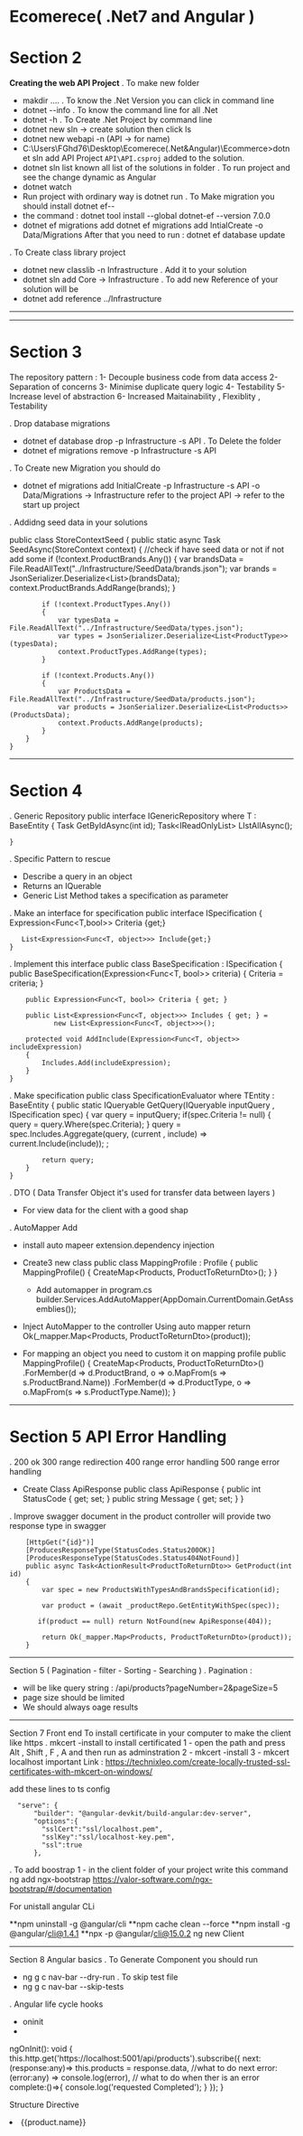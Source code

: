 # Ecomerece( .Net7 and Angular )

# Section 2
 
**Creating the web API Project**
. To make new folder 
 - makdir ....
. To know the .Net Version you can click in command line
 - dotnet --info
. To know the command line for all .Net
 - dotnet -h
. To Create .Net Project by command line
- dotnet new sln -> create solution then click ls
- dotnet new webapi -n (API -> for name) 
- C:\Users\FGhd76\Desktop\Ecomerece(.Net&Angular)\Ecommerce>dotnet sln add API
Project `API\API.csproj` added to the solution.
- dotnet sln list known all list of the solutions in folder
. To run project and see the change dynamic as Angular
 - dotnet watch
 - Run project with ordinary way is dotnet run 
. To Make migration you should install dotnet ef--
- the command : dotnet tool install --global dotnet-ef --version 7.0.0
- dotnet ef migrations add 
 dotnet ef migrations add IntialCreate -o Data/Migrations
After that you need to run : dotnet ef database  update

. To Create class library project
- dotnet new classlib -n Infrastructure
. Add it to your solution
- dotnet sln add Core -> Infrastructure
. To add new Reference of your solution will be 
 - dotnet add reference ../Infrastructure

-----------------------------------------------------------------------------


-----------------------------------------------------------------------------

# Section 3

The repository pattern :
1- Decouple business code from data access
2- Separation of concerns
3- Minimise duplicate query logic
4- Testability
5- Increase level of abstraction
6- Increased Maitainability , Flexiblity , Testability

. Drop database migrations
- dotnet ef database drop -p Infrastructure -s API
. To Delete the folder
- dotnet ef migrations remove -p Infrastructure -s API

. To Create new Migration you should do
- dotnet ef migrations add InitialCreate -p Infrastructure -s API -o Data/Migrations -> Infrastructure refer to the project API -> refer to the start up project

. Addidng seed data in your solutions

 public class StoreContextSeed
    {
        public static async Task SeedAsync(StoreContext context)
        {
            //check if have seed data or not if not add some
            if (!context.ProductBrands.Any())
            {
                var brandsData = File.ReadAllText("../Infrastructure/SeedData/brands.json");
                var brands = JsonSerializer.Deserialize<List<ProductBrand>>(brandsData);
                context.ProductBrands.AddRange(brands);
            }

            if (!context.ProductTypes.Any())
            {
                var typesData = File.ReadAllText("../Infrastructure/SeedData/types.json");
                var types = JsonSerializer.Deserialize<List<ProductType>>(typesData);
                context.ProductTypes.AddRange(types);
            }

            if (!context.Products.Any())
            {
                var ProductsData = File.ReadAllText("../Infrastructure/SeedData/products.json");
                var products = JsonSerializer.Deserialize<List<Products>>(ProductsData);
                context.Products.AddRange(products);
            }
        }
    }

-------------------------------------------------------------------
# Section 4
. Generic Repository
  public interface IGenericRepository<T> where T : BaseEntity 
    {
        Task<T> GetByIdAsync(int id);
        Task<IReadOnlyList<T>> LIstAllAsync();

    }

. Specific Pattern to rescue
 - Describe a query in an object
 - Returns an IQuerable<T>
 - Generic List Method takes a specification as parameter

. Make an interface for specification 
  public interface ISpecification<T>
    {
       Expression<Func<T,bool>> Criteria {get;} 
       
       List<Expression<Func<T, object>>> Include{get;}   
    }
. Implement this interface
    public class BaseSpecification<T> : ISpecification<T>
    {
        public BaseSpecification(Expression<Func<T, bool>> criteria)
        {
            Criteria = criteria;
        }

        public Expression<Func<T, bool>> Criteria { get; }

        public List<Expression<Func<T, object>>> Includes { get; } = 
               new List<Expression<Func<T, object>>>();

        protected void AddInclude(Expression<Func<T, object>> includeExpression)
        {
            Includes.Add(includeExpression);
        }
    }

. Make specification
    public class SpecificationEvaluator<TEntity> where TEntity : BaseEntity
    {
        public static IQueryable<TEntity> GetQuery(IQueryable<TEntity> inputQuery , ISpecification<TEntity> spec)
        {
            var query = inputQuery;
            if(spec.Criteria != null)
            {
                query = query.Where(spec.Criteria);
            }
            query = spec.Includes.Aggregate(query, (current , include) => current.Include(include)); ;

            return query;
        }
    }

. DTO ( Data Transfer Object it's used for transfer data between layers ) 
- For view data for the client with a good shap

. AutoMapper Add 
  - install auto mapeer extension.dependency injection
- Create3 new class 
   public class MappingProfile : Profile
    {
        public MappingProfile()
        {
            CreateMap<Products, ProductToReturnDto>();
        }
    }

  - Add automapper in program.cs
builder.Services.AddAutoMapper(AppDomain.CurrentDomain.GetAssemblies());

 - Inject AutoMapper to the controller 
Using auto mapper 
            return Ok(_mapper.Map<Products, ProductToReturnDto>(product));
 - For mapping an object you need to custom it on mapping profile
      public MappingProfile()
        {
            CreateMap<Products, ProductToReturnDto>()
                .ForMember(d => d.ProductBrand, o => o.MapFrom(s => s.ProductBrand.Name))
                .ForMember(d => d.ProductType, o => o.MapFrom(s => s.ProductType.Name));
        }
 
----------------------------------------------------------------------

# Section 5 API Error Handling
 . 200 ok   300 range redirection  400 range error handling  500 range error handling 
 - Create Class ApiResponse
   public class ApiResponse
    {
        public int StatusCode { get; set; }
        public string Message { get; set; }
    }

. Improve swagger document in the product controller 
will provide two response type in swagger

        [HttpGet("{id}")]
        [ProducesResponseType(StatusCodes.Status200OK)]
        [ProducesResponseType(StatusCodes.Status404NotFound)]
        public async Task<ActionResult<ProductToReturnDto>> GetProduct(int id)
        {
            var spec = new ProductsWithTypesAndBrandsSpecification(id);

            var product = (await _productRepo.GetEntityWithSpec(spec));

           if(product == null) return NotFound(new ApiResponse(404));

            return Ok(_mapper.Map<Products, ProductToReturnDto>(product));
        }

-------------------------------------------------------


Section 5 ( Pagination - filter - Sorting - Searching ) 
. Pagination : 
-   will be like query string : /api/products?pageNumber=2&pageSize=5
-   page size should be limited 
-   We should always oage results



----------------------------------------------------------------

Section 7 Front end 
To install certificate in your computer to make the client like https 
. mkcert -install
to  install certificated 
1 - open the path and press Alt , Shift , F , A
and then run as adminstration
2 - mkcert -install
3 - mkcert localhost
important Link : https://technixleo.com/create-locally-trusted-ssl-certificates-with-mkcert-on-windows/

add these lines to ts config

      "serve": {
          "builder": "@angular-devkit/build-angular:dev-server",
          "options":{
            "sslCert":"ssl/localhost.pem",
            "sslKey":"ssl/localhost-key.pem",
            "ssl":true
          },

. To add boostrap 
1 - in the client folder of your project write this command 
 ng add ngx-bootstrap
https://valor-software.com/ngx-bootstrap/#/documentation

For unistall angular CLi

**npm uninstall -g @angular/cli
**npm cache clean --force
**npm install -g @angular/cli@1.4.1
**npx -p @angular/cli@15.0.2 ng new Client


-------------------------------------------------------------

Section 8 Angular basics
. To Generate Component you should run 
 - ng g c nav-bar --dry-run
. To skip test file
 - ng g c nav-bar --skip-tests

. Angular life cycle hooks
 - oninit
 -
  ngOnInit(): void {
     this.http.get('https://localhost:5001/api/products').subscribe({
       next: (response:any)=> this.products = response.data, //what to do next
       error: (error:any) => console.log(error), // what to do when ther is an error
       complete:()=>{
         console.log('requested Completed');
       }
     });
  }

Structure Directive 
 <li class="list-unstyled" *ngfor="let product of products">
       {{product.name}}
    </li>
